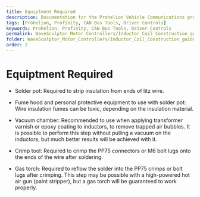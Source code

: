 ```yaml
---
title: Equiptment Required
description: Documentation for the Prohelion Vehicle Communications protocol
tags: [Prohelion, Profinity, CAN Bus Tools, Driver Controls]
keywords: Prohelion, Profinity, CAN Bus Tools, Driver Controls
permalink: WaveSculptor_Motor_Controllers/Inductor_Coil_Construction_guide/equiptment_required.html
folder: WaveSculptor_Motor_Controllers/Inductor_Coil_Construction_guide
order: 2
---
```


# Equiptment Required

*   Solder pot: Required to strip insulation from ends of litz wire.

*   Fume hood and personal protective equipment to use with solder pot: Wire insulation fumes can be toxic, depending on the insulation material.  

*   Vacuum chamber: Recommended to use when applying transformer varnish or epoxy coating to inductors, to remove trapped air bubbles.  It is  possible to perform this step without pulling a vacuum on the inductors, but much better results will be achieved with it.

*   Crimp tool: Required to crimp the PP75 connectors or M6 bolt lugs onto the ends of the wire after soldering.

*   Gas torch: Required to reflow the solder into the PP75 crimps or bolt lugs after crimping.  This step may be possible with a high-powered hot air gun (paint stripper), but a gas torch will be guaranteed to work properly.


